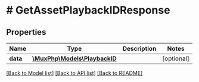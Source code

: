 # # GetAssetPlaybackIDResponse

## Properties

Name | Type | Description | Notes
------------ | ------------- | ------------- | -------------
**data** | [**\MuxPhp\Models\PlaybackID**](.md) |  | [optional]

[[Back to Model list]](../../README.md#models) [[Back to API list]](../../README.md#endpoints) [[Back to README]](../../README.md)

